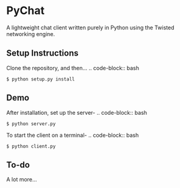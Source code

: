 PyChat
======

A lightweight chat client written purely in Python using the Twisted networking engine.

Setup Instructions
------------------

Clone the repository, and then...
.. code-block:: bash

    $ python setup.py install


Demo
----

After installation, set up the server-
.. code-block:: bash 

    $ python server.py

To start the client on a terminal-
.. code-block:: bash 

    $ python client.py

To-do
----

A lot more...